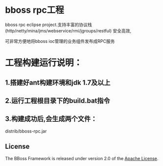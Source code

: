 # bboss rpc工程
 bboss rpc eclipse project.支持丰富的协议栈(http/netty/mina/jms/webservice/rmi/jgroups/restful) 安全高效,
 
   可非常方便地将bboss ioc管理的业务组件发布成RPC服务

# 工程构建运行说明：
## 1.搭建好ant构建环境和jdk 1.7及以上
## 2.运行工程根目录下的build.bat指令
## 3.构建成功后,会生成两个文件：

distrib/bboss-rpc.jar

## License

The BBoss Framework is released under version 2.0 of the [Apache License][].

[Apache License]: http://www.apache.org/licenses/LICENSE-2.0

